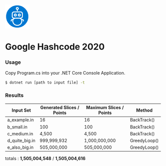 ![](https://github.com/ctufaro/GoogleHashCode2020/blob/master/logo.png?raw=true)
# Google Hashcode 2020
### Usage

Copy Program.cs into your .NET Core Console Application.

```sh
$ dotnet run [path to input file] -t
```

### Results
| Input Set | Generated Slices / Points | Maximum Slices / Points | Method |
| ------ | ------ | ------ | ------ |
| a_example.in | 16 | 16 | BackTrack() |
| b_small.in | 100 | 100 | BackTrack() |
| c_medium.in | 4,500 | 4,500 | BackTrack() |
| d_quite_big.in | 999,999,932 | 1,000,000,000 | GreedyLoop() |
| e_also_big.in | 505,000,000 | 505,000,000 | GreedyLoop() |

totals : **1,505,004,548** / **1,505,004,616**


